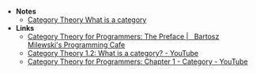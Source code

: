 - **Notes**
	- [Category Theory What is a category](Category%20Theory%20What%20is%20a%20category.md)
- **Links**
	- [Category Theory for Programmers: The Preface |   Bartosz Milewski's Programming Cafe](https://bartoszmilewski.com/2014/10/28/category-theory-for-programmers-the-preface/)
	- [Category Theory 1.2: What is a category? - YouTube](https://www.youtube.com/watch?v=p54Hd7AmVFU)
	- [Category Theory for Programmers: Chapter 1 - Category - YouTube](https://www.youtube.com/watch?v=SmXB2K_5lcA)